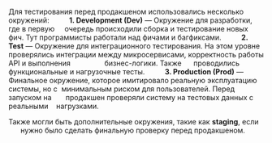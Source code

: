 Для тестирования перед продакшеном использовались несколько      окружений:
         **1. Development (Dev)** — Окружение для разработки, где в первую     очередь происходили сборка и тестирование новых фич. Тут  программисты работали над фичами и багфиксами.
         **2. Test** — Окружение для интеграционного тестирования. На этом уровне   проверялись интеграции между микросервисами, корректность работы API и выполнения                 бизнес-логики. Также      проводились функциональные и  нагрузочные тесты.
         **3. Production (Prod)** — Финальное окружение, которое  имитировало реальную эксплуатацию системы, но с  минимальным риском для пользователей. Перед запуском на       продакшен проверяли систему на тестовых данных с реальными    нагрузками.

Также могли быть дополнительные окружения, такие как **staging**, если       нужно было сделать финальную проверку перед продакшеном.